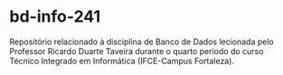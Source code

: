 # bd-info-241

Repositório relacionado à disciplina de Banco de Dados lecionada pelo Professor Ricardo Duarte Taveira durante o quarto período do curso Técnico Integrado em Informática (IFCE-Campus Fortaleza).



